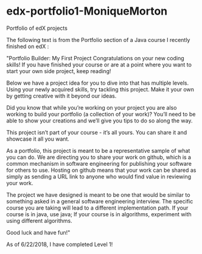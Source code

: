 # edx-portfolio1-MoniqueMorton
Portfolio of edX projects

The following text is from the Portfolio section of a Java course I recently finished on edX :

"Portfolio Builder: My First Project
Congratulations on your new coding skills! If you have finished your course or are at a point where you want to start your own side project, keep reading!

Below we have a project idea for you to dive into that has multiple levels. Using your newly acquired skills, try tackling this project. Make it your own by getting creative with it beyond our ideas.

Did you know that while you’re working on your project you are also working to build your portfolio (a collection of your work)? You’ll need to be able to show your creations and we’ll give you tips to do so along the way.

This project isn’t part of your course - it’s all yours. You can share it and showcase it all you want.

As a portfolio, this project is meant to be a representative sample of what you can do. We are directing you to share your work on github, which is a common mechanism in software engineering for publishing your software for others to use. Hosting on github means that your work can be shared as simply as sending a URL link to anyone who would find value in reviewing your work.

The project we have designed is meant to be one that would be similar to something asked in a general software engineering interview. The specific course you are taking will lead to a different implementation path. If your course is in java, use java; If your course is in algorithms, experiment with using different algorithms.

Good luck and have fun!"

As of 6/22/2018, I have completed Level 1!
